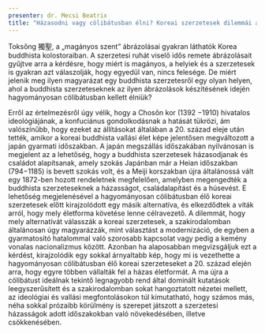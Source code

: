 ```yaml
---
presenter: dr. Mecsi Beatrix
title: "Házasodni vagy cölibátusban élni? Koreai szerzetesek dilemmái a 20. század elejétől napjainkig"
---
```


Toksŏng 獨聖, a „magányos szent” ábrázolásai gyakran láthatók Korea buddhista kolostoraiban. A szerzetesi ruhát viselő idős remete ábrázolásait gyűjtve arra a kérdésre, hogy miért is magányos, a helyiek és a szerzetesek is gyakran azt válaszolják, hogy egyedül van, nincs felesége. De miért jelenik meg ilyen magyarázat egy buddhista szerzetesről egy olyan helyen, ahol a buddhista szerzeteseknek az ilyen ábrázolások készítésének idején hagyományosan cölibátusban kellett élniük?

Erről az értelmezésről úgy vélik, hogy a Chosŏn kor (1392 −1910) hivatalos ideológiájának, a konfuciánus gondolkodásnak a hatását tükrözi, ám valószínűbb, hogy ezeket az állításokat általában a 20. század eleje után tették, amikor a koreai buddhista vallási élet képe jelentősen megváltozott a japán gyarmati időszakban. A japán megszállás időszakában nyilvánosan is megjelent az a lehetőség, hogy a buddhista szerzetesek házasodjanak és családot alapítsanak, amely szokás Japánban már a Heian időszakban (794−1185) is bevett szokás volt, és a Meiji korszakban újra általánossá vált egy 1872-ben hozott rendeletnek megfelelően, amelyben megengedték a buddhista szerzeteseknek a házasságot, családalapítást és a húsevést. E lehetőség megjelenésével a hagyományosan cölibátusban élő koreai szerzetesek előtt kirajzolódott egy másik alternatíva, és elkezdődtek a viták arról, hogy mely életforma követése lenne célravezető. A dilemmát, hogy mely alternatívát válasszák a koreai szerzetesek, a szakirodalomban általánosan úgy magyarázzák, mint választást a modernizáció, de egyben a gyarmatosító hatalommal való szorosabb kapcsolat vagy pedig a kemény vonalas nacionalizmus között. Azonban ha alaposabban megvizsgáljuk ezt a kérdést, kirajzolódik egy sokkal árnyaltabb kép, hogy mi is vezethette a hagyományosan cölibátusban élő koreai szerzeteseket a 20. század elején arra, hogy egyre többen vállalták fel a házas életformát. A ma újra a cölibátust ideálnak tekintő legnagyobb rend által dominált kutatások leegyszerűsített és a szakirodalomban sokat hangoztatott nézetei mellett, az ideológiai és vallási megfontolásokon túl kimutatható, hogy számos más, néha sokkal prózaibb körülmény is szerepet játszott a szerzetesi házasságok adott időszakokban való növekedésében, illetve csökkenésében.
